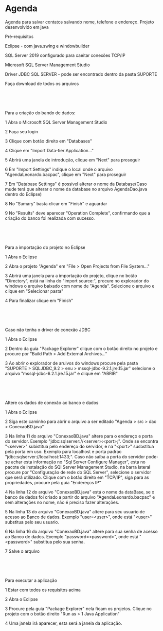 # Agenda
Agenda para salvar contatos salvando nome, telefone e endereço. Projeto desenvolvido em java

Pré-requisitos

Eclipse - com java.swing e windowbuilder

SQL Server 2019 configurado para caeitar conexões TCP/IP

Microsoft SQL Server Management Studio

Driver JDBC SQL SERVER - pode ser encontrado dentro da pasta SUPORTE

Faça download de todos os arquivos

<br>
<br>
<br>

Para a criação do bando de dados:

  1 Abra o Microsoft SQL Server Management Studio
  
  2 Faça seu login
  
  3 Clique com botão direito em "Databases"
  
  4 Clique em "Import Data-tier Application..."
  
  5 Abrirá uma janela de introdução, clique em "Next" para proseguir
 
  6 Em "Import Settings" indique o local onde o arquivo "AgendaLeonardo.bacpac", clique em "Next" para proseguir
  
  7 Em "Database Settings" é possivel alterar o nome da Database(Caso mude terá que alterar o nome da database no arquivo AgendaDao.java dentro do Eclipse)
  
  8 No "Sumary" basta clicar em "Finish" e aguardar
  
  9 No "Results" deve aparecer "Operation Complete", confirmando que a criação do banco foi realizada com sucesso.
  

<br>
<br>
<br>

Para a importação do projeto no Eclipse
  
  1 Abra o Eclipse
  
  2 Abra o projeto "Agenda" em "File > Open Projects from File System..."
  
  3 Abrirá uma janela para a importação do projeto, clique no botão "Directory", está na linha do "import source:", procure no explorador do windows o arquivo baixado com nome de "Agenda". Selecione o arquivo e clique em "Selecionar pasta"
  
  4 Para finalizar clique em "Finish"
  

<br>
<br>
<br>




Caso não tenha o driver de conexão JDBC

  1 Abra o Eclipse
  
  2 Dentro da guia "Package Explorer" clique com o botão direito no projeto e procure por "Build Path > Add External Archives..."
  
  3 Ao abrir o explorador de aruivos do windows procure pela pasta "SUPORTE > SQLJDBC_9.2 > enu > mssql-jdbc-9.2.1.jre.15.jar" selecione o arquivo "mssql-jdbc-9.2.1.jre.15.jar" e clique em "ABRIR"


<br>
<br>
<br>



Altere os dados de conexão ao banco e dados

  1 Abra o Eclipse
  
  2 Siga este caminho para abrir o arquivo a ser editado "Agenda > src > dao > ConexaoBD.java"

  3 Na linha 11 do arquivo "ConexaoBD.java" altere para o endereço e porta do servidor. Exemplo "jdbc:sqlserver://\<server\>:\<port\>;". Onde se encontra "\<server\>" subistitua pelo endereço do servidor, e na "\<port\>" susbstitua pela porta em uso. Exemplo para localhost e porta padrao "jdbc:sqlserver://localhost:1433;". Caso não saiba a porta do servidor pode-se achar esta informação no "Sql Server Configure Manager", esta no pacote de instalação do  SQl Server Management Studio, na barra lateral procure por "Configuração de rede do SQL Server", selecione o servidor que será utilizado. Clique com o botão direito em "TCP/IP", siga para as propriedades, procure pela guia "Endereços IP"
  
  4 Na linha 12 do arquivo "ConexaoBD.java" está o nome da dataBase, se o banco de dados foi criado a partir do arquivo "AgendaLeonardo.bacpac" e sem alterações no nome, não é preciso fazer alterações.
  
  5 Na linha 13 do arquivo "ConexaoBD.java" altere para seu usuario de acesso ao Banco de dados. Exemplo "user=\<user\>", onde está "\<user\>" substitua pelo seu usuario.
  
  6 Na linha 16 do arquivo "ConexaoBD.java" altere para sua senha de acesso ao Banco de dados. Exemplo "password=\<password\>", onde está "\<password\>" substitua pelo sua senha.
 
  7 Salve o arquivo

  
  
<br>
<br>
<br>
  
Para executar a aplicação

  1 Estar com todos os requisitos acima

  2 Abra o Eclipse

  3 Procure pela guia "Package Explorer" nela ficam os projetos. Clique no projeto com o botão direito "Run as > 1 Java Application"
  
  4 Uma janela irá aparecer, esta será a janela da aplicação.
